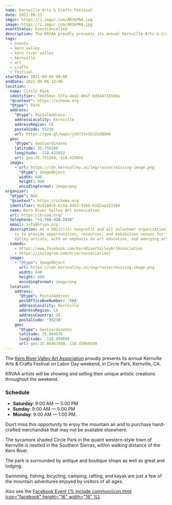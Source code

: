 ```yaml
---
name: Kernville Arts & Crafts Festival
date: 2021-08-12
imgur: https://i.imgur.com/dR36PN4.jpg
image: https://i.imgur.com/dR36PN4.jpg
eventStatus: EventCancelled
description: The KRVAA proudly presents its annual Kernville Arts & Crafts Festival on Labor Day Weekend
tags:
  - events
  - kern valley
  - kern river valley
  - kernville
  - art
  - crafts
  - festival
startDate: 2021-09-04 09:00
endDate: 2021-09-06 13:00
location:
  name: Circle Park
  identifier: 7b6354ec-57fa-4ea2-80af-bd5447381b6a
  "@context": https://schema.org
  "@type": Park
  address:
    "@type": PostalAddress
    addressLocality: Kernville
    addressRegion: CA
    postalCode: 93238
    url: https://goo.gl/maps/jCK72tnSbJZodQGH9
  geo:
    "@type": GeoCoordinates
    latitude: 35.755260
    longitude: -118.425032
    url: geo:35.755260,-118.425032
  image:
    - url: https://cdn.kernvalley.us/img/raster/missing-image.png
      "@type": ImageObject
      width: 640
      height: 480
      encodingFormat: image/png
organizer:
  "@type": NGO
  "@context": https://schema.org
  identifier: 8c418dcb-b15a-4d33-91b9-6162ae323184
  name: Kern River Valley Art Association
  url: https://krvaa.org/
  telephone: "+1-760-428-2038"
  email: info@krvaa.org
  description: As a 501(c)(3) nonprofit and all volunteer organization, KRVAA’s mission
    is to provide opportunities, resources, and exhibition venues for the Kern River
    Valley artists, with an emphasis on art education, and emerging artists.
  sameAs:
    - https://www.facebook.com/KernRiverValleyArtAssociation
    - https://instagram.com/krvartassociation/
  image:
    - "@type": ImageObject
      url: https://cdn.kernvalley.us/img/raster/missing-image.png
      width: 640
      height: 480
      encodingFormat: image/png
  location:
    address:
      "@type": PostalAddress
      postOfficeBoxNumber: '588'
      addressLocality: Kernville
      addressRegion: CA
      addressCountry: US
      postalCode: '93238'
    geo:
      "@type": GeoCoordinates
      latitude: 35.664676
      longitude: -118.450685
      url: geo:35.66467600,-118.45068500
---
```

The [Kern River Valley Art Association](https://krvaa.org/) proudly presents
its annual Kernville Arts & Crafts Festival on Labor Day weekend, in Circle Park,
Kernville, CA.

KRVAA artists will be showing and selling their unique artistic creations throughout
the weekend.

### Schedule

- **Saturday**: 9:00 AM &mdash; 5:00 PM
- **Sunday**: 9:00 AM &mdash; 5:00 PM
- **Monday**: 9:00 AM &mdash; 1:00 PM.

Don’t miss this opportunity to enjoy the mountain air and to purchase hand-crafted
merchandise that may not be available elsewhere.

The sycamore shaded Circle Park in the quaint western-style town of Kernville is
nestled in the Southern Sierras, within walking distance of the Kern River.

The park is surrounded by antique and boutique shops as well as great 
and lodging.

Swimming, fishing, bicycling, camping, rafting, and kayak are just a few of the
mountain adventures enjoyed by visitors of all ages.

Also see the [Facebook Event {% include common/icon.html icon="facebook" height="16" width="16" %}](https://www.facebook.com/events/542844583512391).
